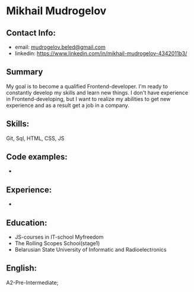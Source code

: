 # Mikhail Mudrogelov
## Contact Info:
  * email: mudrogelov.beled@gmail.com
  * linkedin: https://www.linkedin.com/in/mikhail-mudrogelov-4342011b3/
## Summary
 My goal is to become a qualified Frontend-developer. I'm ready to constantly develop my skills and learn new things. I don't have experience in Frontend-developing, but I want to realize my abilities to get new experience and as a result get a job in a company.
## Skills: 
  Git, Sql, HTML, CSS, JS
## Code examples: 
  -
## Experience: 
  -
## Education: 
  * JS-courses in IT-school Myfreedom
  * The Rolling Scopes School(stage1)
  * Belarusian State University of Informatic and Radioelectronics
## English: 
A2-Pre-Intermediate;